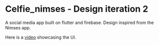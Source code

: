# Celfie_nimses - Design iteration 2
A social media app built on flutter and firebase. Design inspired from the Nimses app.

Here is a [video](https://user-images.githubusercontent.com/43390808/125610477-65a5c7ae-6e44-48cb-85f9-fa7cf0509962.mp4) showcasing the UI.

